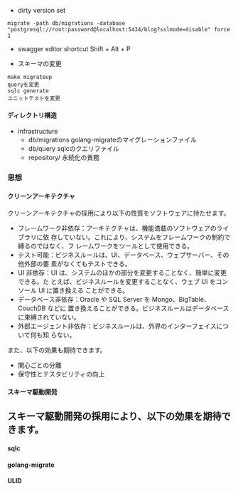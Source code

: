 - dirty version set
```
migrate -path db/migrations -database "postgresql://root:password@localhost:5434/blog?sslmode=disable" force 
1
```

- swagger editor shortcut
    Shift + Alt + P

- スキーマの変更
```
make migrateup
queryを変更
sqlc generate
ユニットテストを変更
```
#### ディレクトリ構造
- infrastructure
    - db/migrations golang-migrateのマイグレーションファイル
    - db/query sqlcのクエリファイル
    - repository/ 永続化の責務

### 思想
#### クリーンアーキテクチャ
クリーンアーキテクチャの採用により以下の性質をソフトウェアに持たせます。
- フレームワーク⾮依存：アーキテクチャは、機能満載のソフトウェアのライブラリに依
存していない。これにより、システムをフレームワークの制約で縛るのではなく、フ
レームワークをツールとして使⽤できる。
- テスト可能：ビジネスルールは、UI、データベース、ウェブサーバー、その他外部の要
素がなくてもテストできる。
- UI ⾮依存：UI は、システムのほかの部分を変更することなく、簡単に変更できる。た
とえば、ビジネスルールを変更することなく、ウェブ UI をコンソール UI に置き換える
ことができる。
- データベース⾮依存：Oracle や SQL Server を Mongo、BigTable、CouchDB などに
置き換えることができる。ビジネスルールはデータベースに束縛されていない。
- 外部エージェント⾮依存：ビジネスルールは、外界のインターフェイスについて何も知
らない。

また、以下の効果も期待できます。
- 関心ごとの分離
- 保守性とテスタビリティの向上

#### スキーマ駆動開発
スキーマ駆動開発の採用により、以下の効果を期待できます。
- 

#### sqlc
#### golang-migrate
#### ULID
